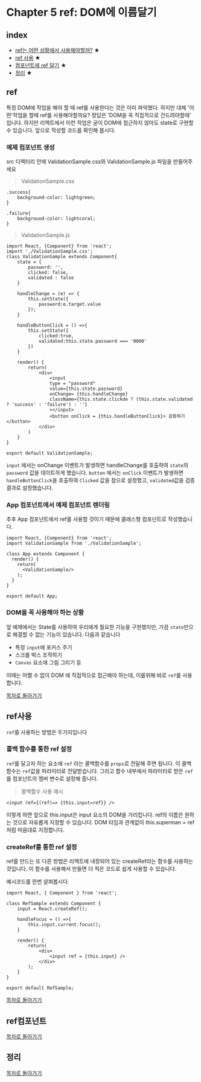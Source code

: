 # Chapter 5 ref: DOM에 이름달기

## index
-   [ref는 어떤 상황에서 사용해야할까?](#ref) ★
-   [ref 사용](#ref사용) ★
-   [컴포넌트에 ref 달기](#ref컴포넌트) ★
-   [정리](#정리) ★


## ref

특정 DOM에 작업을 해야 할 때 ref를 사용한다는 것은 이미 파악했다. 하지만 대체 '어떤'작업을 할때 ref를 사용해야할까요?
정답은 'DOM을 꼭 직접적으로 건드려야할때' 입니다. 
하지만 리액트에서 이런 작업은 굳이 DOM에 접근하지 않아도 state로 구현할 수 있습니다.
앞으로 작성할 코드를 확인해 봅시다.

### 예제 컴포넌트 생성

src 디렉터리 안에 ValidationSample.css와 ValidationSample.js 파일을 만들어주세요

>ValidationSample.css
```
.success{
    background-color: lightgreen;
}

.failure{
    background-color: lightcoral;
}
```

>ValidationSample.js
```
import React, {Component} from 'react';
import './ValidationSample.css';
class ValidationSample extends Component{
    state = {
        password: '',
        clicked: false,
        validated : false
    }

    handleChange = (e) => {
        this.setState({
            password:e.target.value
        });
    }

    handleButtonClick = () =>{
        this.setState({
            clicked:true,
            validated:this.state.password === '0000'
        })
    }

    render() {
        return(
            <div>
                <input
                type = "password"
                value={this.state.password}
                onChange= {this.handleChange}
                className={this.state.clickde ? (this.state.validated ? 'success' : 'failure') : ''}
                ></input>
                <button onClick = {this.handleButtonClick}> 검증하기 </button>
            </div>
        )
    }
}

export default ValidationSample;
```

```input``` 에서는 onChange 이벤트가 발생하면 handleChange를 호출하여 ```state```의 ```password``` 값을 데이트하게 했습니다.
```button``` 에서는 ```onClick``` 이벤트가 발생하면 ```handleButtonClick```을 호출하여 ```Clicked``` 값을 참으로 설정했고, ```validated```값을 검증 결과로 설정했습니다.

### App 컴포넌트에서 예제 컴포넌트 렌더링

추후 App 컴포넌트에서 ref를 사용할 것이기 때문에 클래스형 컴포넌트로 작성했습니다.
```
import React, {Component} from 'react';
import ValidationSample from './ValidationSample';

class App extends Component {
  render() {
    return(
      <ValidationSample/>
    );
  }
}

export default App;

```

### DOM을 꼭 사용해야 하는 상황

앞 예제에서는 State를 사용하여 우리에게 필요한 기능을 구현했지만, 가끔 ```state```만으로 해결할 수 없는 기능이 있습니다.
다음과 같습니다
- 특정 ```input```에 포커스 주기
- 스크롤 박스 조작하기
- ```Canvas``` 요소에 그림 그리기 등

이때는 어쩔 수 없이 DOM 에 직접적으로 접근해야 하는데, 이를위해 바로 ```ref```를 사용합니다.

[목차로 돌아가기](#index)

## ref사용

```ref```를 사용하는 방법은 두가지입니다

### 콜백 함수를 통한 ref 설정

```ref```를 달고자 하는 요소에 ```ref``` 라는 콜백함수를 ```props```로 전달해 주면 됩니다.
이 콜백 함수는 ```ref```값을 파라미터로 전달받습니다. 그리고 함수 내부에서 파라미터로 받은 ```ref```를 컴포넌트의 멤버 변수로 설정해 줍니다.

>콜백함수 사용 예시
```
<input ref={(ref)=> {this.input=ref}} />
```
이렇게 하면 앞으로 this.input은 input 요소의 DOM을 가리킵니다. ref의 이름은 원하는 것으로 자유롭게 지정할 수 있습니다. DOM 타입과 관계없이
this.superman = ref 처럼 마음대로 지정합니다.

### createRef를 통한 ref 설정

ref를 만드는 또 다른 방법은 리액트에 내장되어 있는 createRef라는 함수를 사용하는 것입니다.
이 함수를 사용해서 만들면 더 적은 코드로 쉽게 사용할 수 있습니다.

예시코드를 한번 살펴봅시다.

```
import React, { Component } from 'react';

class RefSample extends Component {
    input = React.createRef();

    handleFocus = () =>{
        this.input.current.focus();
    }

    render() {
        return(
            <div>
                <input ref = {this.input} />
            </div>
        );
    }
}

export default RefSample;
```

[목차로 돌아가기](#index)
## ref컴포넌트


[목차로 돌아가기](#index)
## 정리

[목차로 돌아가기](#index)